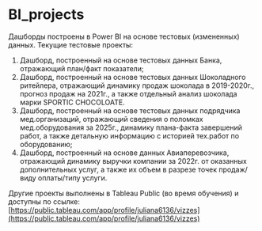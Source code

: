 # BI_projects
Дашборды построены в Power BI на основе тестовых (измененных) данных.
Текущие тестовые проекты:
1. Дашборд, построенный на основе тестовых данных Банка, отражающий план/факт показатели;
2. Дашборд, построенный на основе тестовых данных Шоколадного ритейлера, отражающий динамику продаж шоколада в 2019-2020г., прогноз продаж на 2021г., а также отдельный анализ шоколада марки SPORTIC CHOCOLOATE.
3. Дашборд, построенный на основе тестовых данных подрядчика мед.организаций, отражающий сведения о поломках мед.оборудования за 2025г., динамику плана-факта завершений работ, а также детальную информацию с историей тех.работ по оборудованию;
4. Дашборд, построенный на основе данных Авиаперевозчика, отражающий динамику выручки компании за 2022г. от оказанных дополнительных услуг, а также их объем в разрезе точек продаж/виду оплаты/типу услуги.

Другие проекты выполнены в Tableau Public (во время обучения) и доступны по ссылке: [https://public.tableau.com/app/profile/juliana6136/vizzes](https://public.tableau.com/app/profile/juliana6136/vizzes)
